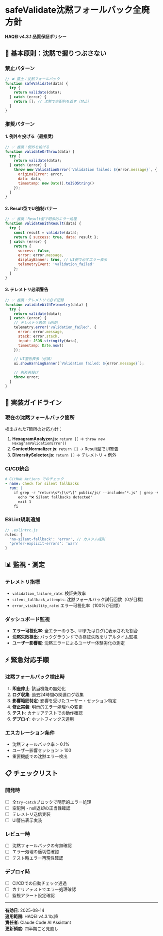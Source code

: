 # safeValidate沈黙フォールバック全廃方針
**HAQEI v4.3.1 品質保証ポリシー**

## 🚨 基本原則：沈黙で握りつぶさない

### 禁止パターン
```javascript
// ❌ 禁止：沈黙フォールバック
function safeValidate(data) {
  try {
    return validate(data);
  } catch (error) {
    return []; // 沈黙で空配列を返す（禁止）
  }
}
```

### 推奨パターン

#### 1. 例外を投げる（最推奨）
```javascript
// ✅ 推奨：例外を投げる
function validateOrThrow(data) {
  try {
    return validate(data);
  } catch (error) {
    throw new ValidationError(`Validation failed: ${error.message}`, {
      originalError: error,
      data: data,
      timestamp: new Date().toISOString()
    });
  }
}
```

#### 2. Result型でUI強制バナー
```javascript
// ✅ 推奨：Result型で明示的エラー処理
function validateWithResult(data) {
  try {
    const result = validate(data);
    return { success: true, data: result };
  } catch (error) {
    return { 
      success: false, 
      error: error.message,
      displayBanner: true, // UI側で必ずエラー表示
      telemetryEvent: 'validation_failed'
    };
  }
}
```

#### 3. テレメトリ必須警告
```javascript
// ✅ 推奨：テレメトリで必ず記録
function validateWithTelemetry(data) {
  try {
    return validate(data);
  } catch (error) {
    // テレメトリ送信（必須）
    telemetry.error('validation_failed', {
      error: error.message,
      stack: error.stack,
      input: JSON.stringify(data),
      timestamp: Date.now()
    });
    
    // UI警告表示（必須）
    ui.showWarningBanner(`Validation failed: ${error.message}`);
    
    // 例外再投げ
    throw error;
  }
}
```

## 🔧 実装ガイドライン

### 現在の沈黙フォールバック箇所
検出された7箇所の対応方針：

1. **HexagramAnalyzer.js**: `return []` → `throw new HexagramValidationError()`
2. **ContextNormalizer.js**: `return []` → Result型でUI警告
3. **DiversitySelector.js**: `return []` → テレメトリ + 例外

### CI/CD統合
```yaml
# GitHub Actions でのチェック
- name: Check for silent fallbacks
  run: |
    if grep -r "return\s*\[\s*\]" public/js/ --include="*.js" | grep -v test; then
      echo "❌ Silent fallbacks detected"
      exit 1
    fi
```

### ESLint規則追加
```javascript
// .eslintrc.js
rules: {
  'no-silent-fallback': 'error', // カスタム規則
  'prefer-explicit-errors': 'warn'
}
```

## 📊 監視・測定

### テレメトリ指標
- `validation_failure_rate`: 検証失敗率
- `silent_fallback_attempts`: 沈黙フォールバック試行回数（0が目標）
- `error_visibility_rate`: エラー可視化率（100%が目標）

### ダッシュボード監視
- **エラー可視化率**: 全エラーのうち、UIまたはログに表示された割合
- **沈黙失敗検出**: バックグラウンドでの検証失敗をリアルタイム監視
- **ユーザー影響度**: 沈黙エラーによるユーザー体験劣化の測定

## ⚡ 緊急対応手順

### 沈黙フォールバック検出時
1. **即座停止**: 該当機能の無効化
2. **ログ収集**: 過去24時間の関連ログ収集
3. **影響範囲特定**: 影響を受けたユーザー・セッション特定
4. **修正実装**: 明示的エラー処理への変更
5. **テスト**: カナリアテストでの動作確認
6. **デプロイ**: ホットフィックス適用

### エスカレーション条件
- 沈黙フォールバック率 > 0.1%
- ユーザー影響セッション > 100
- 重要機能での沈黙エラー検出

## 📋 チェックリスト

### 開発時
- [ ] 全`try-catch`ブロックで明示的エラー処理
- [ ] 空配列・null返却の正当性確認
- [ ] テレメトリ送信実装
- [ ] UI警告表示実装

### レビュー時
- [ ] 沈黙フォールバックの有無確認
- [ ] エラー処理の適切性確認
- [ ] テスト時エラー再現性確認

### デプロイ時
- [ ] CI/CDでの自動チェック通過
- [ ] カナリアテストでエラー処理確認
- [ ] 監視アラート設定確認

---

**有効日**: 2025-08-14  
**適用範囲**: HAQEI v4.3.1以降  
**責任者**: Claude Code AI Assistant  
**更新頻度**: 四半期ごと見直し